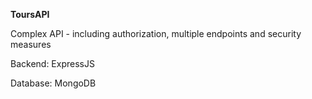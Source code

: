 **ToursAPI**

Complex API - including authorization, multiple endpoints and security measures

Backend: ExpressJS

Database: MongoDB
